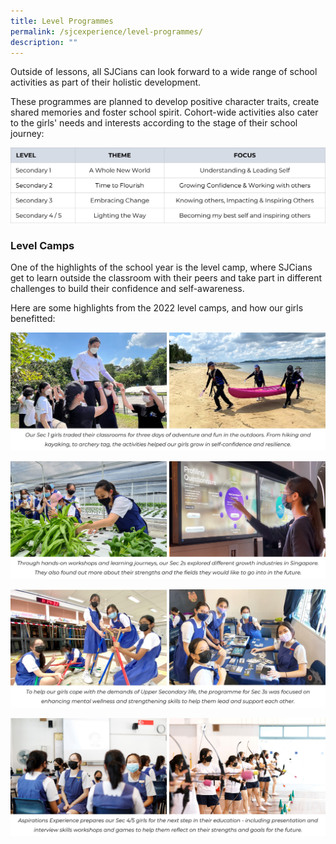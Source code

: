 ```yaml
---
title: Level Programmes
permalink: /sjcexperience/level-programmes/
description: ""
---
```

Outside of lessons, all SJCians can look forward to a wide range of school activities as part of their holistic development. 

These programmes are planned to develop positive character traits, create shared memories and foster school spirit. Cohort-wide activities also cater to the girls' needs and interests according to the stage of their school journey:

![](/images/The%20SJC%20Experience/Level%20Programmes/Levelthemes.jpg)

### **Level Camps**
One of the highlights of the school year is the level camp, where SJCians get to learn outside the classroom with their peers and take part in different challenges to build their confidence and self-awareness.

Here are some highlights from the 2022 level camps, and how our girls benefitted:

![](/images/The%20SJC%20Experience/Level%20Programmes/sec1camp2022.jpg)

![](/images/The%20SJC%20Experience/Level%20Programmes/sec2camp2022.jpg)

![](/images/The%20SJC%20Experience/Level%20Programmes/sec3camp2022.jpg)

![](/images/The%20SJC%20Experience/Level%20Programmes/sec4camp2022.jpg)




